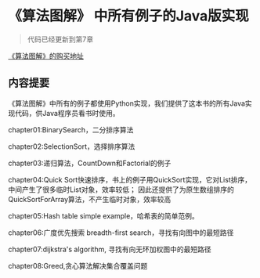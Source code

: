 # 《算法图解》 中所有例子的Java版实现

>代码已经更新到第7章

[《算法图解》的购买地址](https://item.jd.com/12148832.html)


## 内容提要

《算法图解》中所有的例子都使用Python实现，我们提供了这本书的所有Java实现代码，供Java程序员看书时使用。

chapter01:BinarySearch，二分排序算法

chapter02:SelectionSort，选择排序算法

chapter03:递归算法，CountDown和Factorial的例子

chapter04:Quick Sort快速排序，书上的例子用QuickSort实现，它对List排序，中间产生了很多临时List对象，效率较低；
          因此还提供了为原生数组排序的QuickSortForArray算法，不产生临时对象，效率较高
          
chapter05:Hash table simple example，哈希表的简单范例。

chapter06:广度优先搜索 breadth-first search，寻找有向图中的最短路径

chapter07:dijkstra's algorithm, 寻找有向无环加权图中的最短路径
          
chapter08:Greed,贪心算法解决集合覆盖问题
